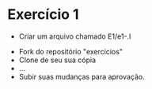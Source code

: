 # Exercício 1

* Criar um arquivo chamado E1/e1-<github-user>.l 
  
- Fork do repositório "exercicios"
- Clone de seu sua cópia
- ...
- Subir suas mudanças para aprovação.
